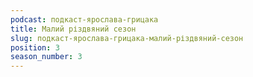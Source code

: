 ```yaml
---
podcast: подкаст-ярослава-грицака
title: Малий різдвяний сезон
slug: подкаст-ярослава-грицака-малий-різдвяний-сезон
position: 3
season_number: 3
---
```

